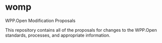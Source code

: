 # womp
WPP.Open Modification Proposals

This repository contains all of the proposals for changes to the WPP.Open standards, processes, and appropriate information.
